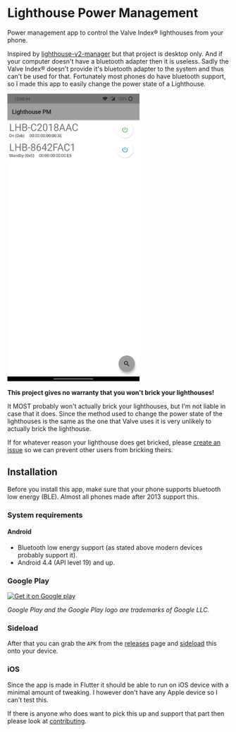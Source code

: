 # Lighthouse Power Management

Power management app to control the Valve Index® lighthouses from your phone.

Inspired by [lighthouse-v2-manager](https://github.com/nouser2013/lighthouse-v2-manager) but that project is desktop only.
And if your computer doesn't have a bluetooth adapter then it is useless. Sadly the Valve Index® doesn't provide it's bluetooth adapter
to the system and thus can't be used for that. Fortunately most phones do have bluetooth support, so I made this app to
easily change the power state of a Lighthouse.

<img src="docs/lighthouse_pm_screenshot.png" alt="lighthouse pm in action" width="300"/>

**This project gives no warranty that you won't brick your lighthouses!**

It MOST probably won't actually brick your lighthouses, but I'm not liable in case that it does.
Since the method used to change the power state of the lighthouses is the same as the one that 
Valve uses it is very unlikely to actually brick the lighthouse.

If for whatever reason your lighthouse does get bricked, please 
[create an issue](https://github.com/jeroen1602/lighthouse_pm/issues) so we can prevent other users from bricking theirs.

## Installation

Before you install this app, make sure that your phone supports bluetooth low energy (BLE).
Almost all phones made after 2013 support this.

### System requirements

#### Android

 - Bluetooth low energy support (as stated above modern devices probably support it).
 - Android 4.4 (API level 19) and up.

### Google Play

<a href="https://play.google.com/store/apps/details?id=com.jeroen1602.lighthouse_pm" target="_blank">
<img src="https://play.google.com/intl/en_us/badges/static/images/badges/en_badge_web_generic.png" alt="Get it on Google play" width="250"></a>

*Google Play and the Google Play logo are trademarks of Google LLC.*

### Sideload

After that you can grab the `APK` from the [releases](https://github.com/jeroen1602/lighthouse_pm/releases) 
page and [sideload](https://www.howtogeek.com/313433/how-to-sideload-apps-on-android/) this onto your device.

### iOS

Since the app is made in Flutter it should be able to run on iOS device with a minimal amount of
tweaking. I however don't have any Apple device so I can't test this.

If there is anyone who does want to pick this up and support that part then please look at [contributing](CONTRIBUTING.md).
